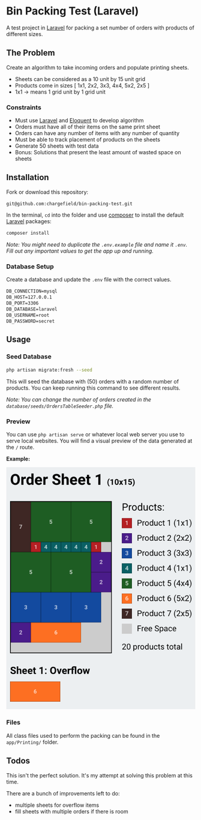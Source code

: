 # Bin Packing Test (Laravel)

A test project in [Laravel](https://laravel.com) for packing a set number of orders with products of different sizes.

## The Problem

Create an algorithm to take incoming orders and populate printing sheets.

-   Sheets can be considered as a 10 unit by 15 unit grid
-   Products come in sizes [ 1x1, 2x2, 3x3, 4x4, 5x2, 2x5 ]
-   1x1 -> means 1 grid unit by 1 grid unit

### Constraints

-   Must use [Laravel](https://laravel.com) and [Eloquent](https://laravel.com/docs/6.x/eloquent) to develop algorithm
-   Orders must have all of their items on the same print sheet
-   Orders can have any number of items with any number of quantity
-   Must be able to track placement of products on the sheets
-   Generate 50 sheets with test data
-   Bonus: Solutions that present the least amount of wasted space on sheets

## Installation

Fork or download this repository:

```
git@github.com:chargefield/bin-packing-test.git
```

In the terminal, `cd` into the folder and use [composer](https://getcomposer.org) to install the default [Laravel](https://laravel.com) packages:

```bash
composer install
```

_Note: You might need to duplicate the `.env.example` file and name it `.env`. Fill out any important values to get the app up and running._

### Database Setup

Create a database and update the `.env` file with the correct values.

```
DB_CONNECTION=mysql
DB_HOST=127.0.0.1
DB_PORT=3306
DB_DATABASE=laravel
DB_USERNAME=root
DB_PASSWORD=secret
```

## Usage

### Seed Database

```bash
php artisan migrate:fresh --seed
```

This will seed the database with (50) orders with a random number of products. You can keep running this command to see different results.

_Note: You can change the number of orders created in the `database/seeds/OrdersTableSeeder.php` file._

### Preview

You can use `php artisan serve` or whatever local web server you use to serve local websites. You will find a visual preview of the data generated at the `/` route.

**Example:**

![Screenshot](https://github.com/chargefield/bin-packing-test/blob/master/screenshot.png?raw=true)

### Files

All class files used to perform the packing can be found in the `app/Printing/` folder.

## Todos

This isn't the perfect solution. It's my attempt at solving this problem at this time.

There are a bunch of improvements left to do:

-   multiple sheets for overflow items
-   fill sheets with multiple orders if there is room
